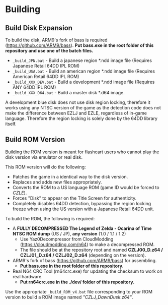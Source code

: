 # Building

## Build Disk Expansion

To build the disk, ARM9's fork of bass is required (https://github.com/ARM9/bass).
**Put bass.exe in the root folder of this repository and use one of the batch files.**

 * `_build_JPN.bat` - Build a japanese region \*.ndd image file (Requires Japanese Retail 64DD IPL ROM)
 * `_build_USA.bat` - Build an american region \*.ndd image file (Requires American Retail 64DD IPL ROM)
 * `_build_XXX_DEV.bat` - Build a development \*.ndd image file (Requires ANY 64DD IPL ROM)
 * `_build_XXX_D64.bat` - Build a master disk \*.d64 image.

A development blue disk does not use disk region locking, therefore it works using any NTSC version of the game as the detection code does not make the difference between EZLJ and EZLE, regardless of in-game language. Therefore the region locking is solely done by the 64DD library itself.
 
 ## Build ROM Version

Building the ROM version is meant for flashcart users who cannot play the disk version via emulator or real disk.

This ROM version will do the following:
  * Patches the game in a identical way to the disk version.
  * Replaces and adds new files appropriately.
  * Converts the ROM to a US language ROM (game ID would be forced to _CZLE_).
  * Forces "Disk" to appear on the Title Screen for authenticity.
  * Completely disables 64DD detection, bypassing the region locking freeze when using the US version with a Japanese Retail 64DD unit.

To build the ROM, the following is required:
 * A **FULLY DECOMPRESSED The Legend of Zelda - Ocarina of Time NTSC ROM dump** (US / JP), **any version** (1.0 / 1.1 / 1.2)
   * Use Yaz0Decompressor from CloudModding (https://cloudmodding.com/n64) to make a decompressed ROM.
   * The file should be at the repository root and named **CZLJ00_D.z64 / CZLJ01_D.z64 / CZLJ02_D.z64** (depending on the version).
 * ARM9's fork of bass (https://github.com/ARM9/bass) for assembling.
   * **Put bass.exe in the root folder of this repository.**
 * Real N64 CRC Tool (rn64crc.exe) for updating the checksum to work on real hardware.
   * **Put rn64crc.exe in the ./dev/ folder of this repository.**

Use the appropriate `_build_ROM_vX.bat` file corresponding to your ROM version to build a ROM image named _"CZLJ_DawnDusk.z64"_.
